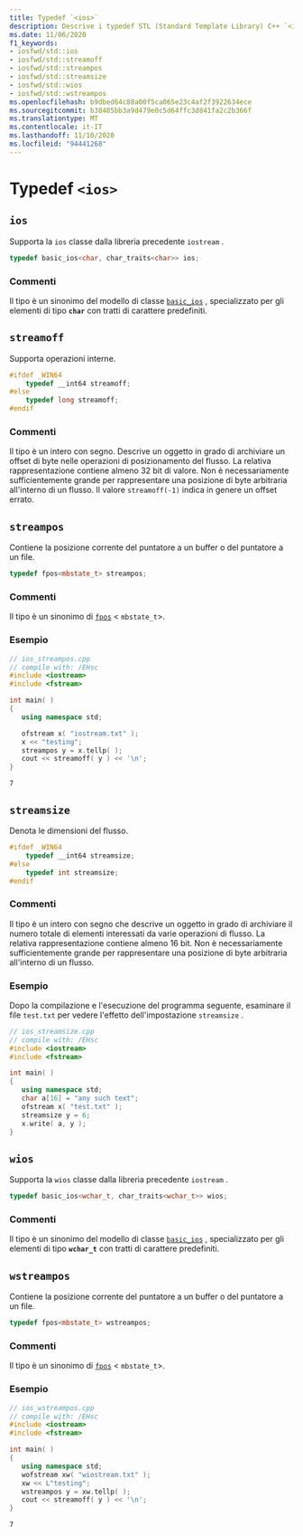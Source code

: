 ```yaml
---
title: Typedef `<ios>`
description: Descrive i typedef STL (Standard Template Library) C++ `<ios>` che supportano la `ios` classe dalla `iostream` libreria precedente.
ms.date: 11/06/2020
f1_keywords:
- iosfwd/std::ios
- iosfwd/std::streamoff
- iosfwd/std::streampos
- iosfwd/std::streamsize
- iosfwd/std::wios
- iosfwd/std::wstreampos
ms.openlocfilehash: b9dbed64c88a00f5ca065e23c4af2f3922634ece
ms.sourcegitcommit: b38485bb3a9d479e0c5d64ffc3d841fa2c2b366f
ms.translationtype: MT
ms.contentlocale: it-IT
ms.lasthandoff: 11/10/2020
ms.locfileid: "94441268"
---
```

# <a name="ios-typedefs"></a>Typedef `<ios>`

## `ios`

Supporta la `ios` classe dalla libreria precedente `iostream` .

```cpp
typedef basic_ios<char, char_traits<char>> ios;
```

### <a name="remarks"></a>Commenti

Il tipo è un sinonimo del modello di classe [`basic_ios`](../standard-library/basic-ios-class.md) , specializzato per gli elementi di tipo **`char`** con tratti di carattere predefiniti.

## `streamoff`

Supporta operazioni interne.

```cpp
#ifdef _WIN64
    typedef __int64 streamoff;
#else
    typedef long streamoff;
#endif
```

### <a name="remarks"></a>Commenti

Il tipo è un intero con segno. Descrive un oggetto in grado di archiviare un offset di byte nelle operazioni di posizionamento del flusso. La relativa rappresentazione contiene almeno 32 bit di valore. Non è necessariamente sufficientemente grande per rappresentare una posizione di byte arbitraria all'interno di un flusso. Il valore `streamoff(-1)` indica in genere un offset errato.

## `streampos`

Contiene la posizione corrente del puntatore a un buffer o del puntatore a un file.

```cpp
typedef fpos<mbstate_t> streampos;
```

### <a name="remarks"></a>Commenti

Il tipo è un sinonimo di [`fpos`](../standard-library/fpos-class.md) <  `mbstate_t`>.

### <a name="example"></a>Esempio

```cpp
// ios_streampos.cpp
// compile with: /EHsc
#include <iostream>
#include <fstream>

int main( )
{
   using namespace std;

   ofstream x( "iostream.txt" );
   x << "testing";
   streampos y = x.tellp( );
   cout << streamoff( y ) << '\n';
}
```

```Output
7
```

## `streamsize`

Denota le dimensioni del flusso.

```cpp
#ifdef _WIN64
    typedef __int64 streamsize;
#else
    typedef int streamsize;
#endif
```

### <a name="remarks"></a>Commenti

Il tipo è un intero con segno che descrive un oggetto in grado di archiviare il numero totale di elementi interessati da varie operazioni di flusso. La relativa rappresentazione contiene almeno 16 bit. Non è necessariamente sufficientemente grande per rappresentare una posizione di byte arbitraria all'interno di un flusso.

### <a name="example"></a>Esempio

Dopo la compilazione e l'esecuzione del programma seguente, esaminare il file `test.txt` per vedere l'effetto dell'impostazione `streamsize` .

```cpp
// ios_streamsize.cpp
// compile with: /EHsc
#include <iostream>
#include <fstream>

int main( )
{
   using namespace std;
   char a[16] = "any such text";
   ofstream x( "test.txt" );
   streamsize y = 6;
   x.write( a, y );
}
```

## `wios`

Supporta la `wios` classe dalla libreria precedente `iostream` .

```cpp
typedef basic_ios<wchar_t, char_traits<wchar_t>> wios;
```

### <a name="remarks"></a>Commenti

Il tipo è un sinonimo del modello di classe [`basic_ios`](../standard-library/basic-ios-class.md) , specializzato per gli elementi di tipo **`wchar_t`** con tratti di carattere predefiniti.

## `wstreampos`

Contiene la posizione corrente del puntatore a un buffer o del puntatore a un file.

```cpp
typedef fpos<mbstate_t> wstreampos;
```

### <a name="remarks"></a>Commenti

Il tipo è un sinonimo di [`fpos`](../standard-library/fpos-class.md) <  `mbstate_t`>.

### <a name="example"></a>Esempio

```cpp
// ios_wstreampos.cpp
// compile with: /EHsc
#include <iostream>
#include <fstream>

int main( )
{
   using namespace std;
   wofstream xw( "wiostream.txt" );
   xw << L"testing";
   wstreampos y = xw.tellp( );
   cout << streamoff( y ) << '\n';
}
```

```Output
7
```
